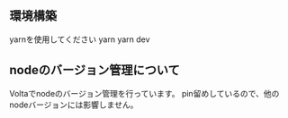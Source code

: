 ## 環境構築
yarnを使用してください
yarn 
yarn dev

## nodeのバージョン管理について
Voltaでnodeのバージョン管理を行っています。
pin留めしているので、他のnodeバージョンには影響しません。

